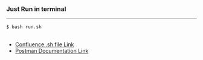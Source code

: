 <h3>Just Run in terminal</h3>
<hr/>
<code>$ bash run.sh</code>
<br/>
<br/>
<ul><li><a target="_blank" href="https://aryan920.atlassian.net/wiki/spaces/~60df7b746d06630068b4a0b4/pages/426003/Backend+.sh">Confluence .sh file Link</a></li>
<li><a target="_blank" href="https://documenter.getpostman.com/view/26964751/2s93eU3ZmU
">Postman Documentation Link</a></li></ul>
